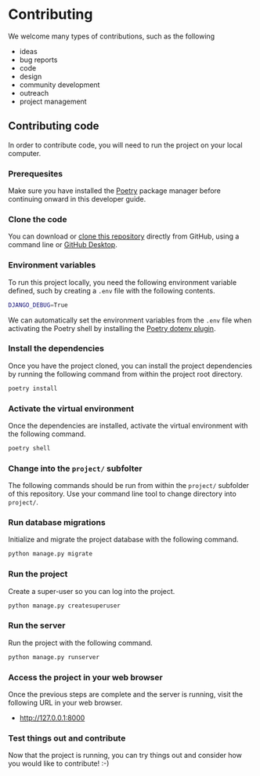 # Contributing

We welcome many types of contributions, such as the following

- ideas
- bug reports
- code
- design
- community development
- outreach
- project management

## Contributing code

In order to contribute code, you will need to run the project on your local computer.

### Prerequesites

Make sure you have installed the [Poetry](https://python-poetry.org/) package manager before continuing onward in this developer guide.

### Clone the code

You can download or [clone this repository](https://docs.github.com/en/repositories/creating-and-managing-repositories/cloning-a-repository) directly from GitHub, using a command line or [GitHub Desktop](https://desktop.github.com/).

### Environment variables

To run this project locally, you need the following environment variable defined, such by creating a `.env` file with the following contents.

```sh
DJANGO_DEBUG=True
```
We can automatically set the environment variables from the `.env` file when activating the Poetry shell by installing the [Poetry dotenv plugin](https://pypi.org/project/poetry-dotenv-plugin/).

### Install the dependencies

Once you have the project cloned, you can install the project dependencies by running the following command from within the project root directory.

```sh
poetry install
```

### Activate the virtual environment

Once the dependencies are installed, activate the virtual environment with the following command.

```sh
poetry shell
```

### Change into the `project/` subfolter

The following commands should be run from within the `project/` subfolder of this repository. Use your command line tool to change directory into `project/`.

### Run database migrations

Initialize and migrate the project database with the following command.

```sh
python manage.py migrate
```


### Run the project

Create a super-user so you can log into the project.

```sh
python manage.py createsuperuser
```

### Run the server

Run the project with the following command.

```sh
python manage.py runserver
```

### Access the project in your web browser

Once the previous steps are complete and the server is running, visit the following URL in your web browser.

- http://127.0.0.1:8000

### Test things out and contribute

Now that the project is running, you can try things out and consider how you would like to contribute! :-)
